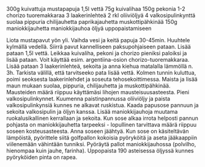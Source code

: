 300g kuivattuja mustapapuja
1,5l vettä
75g kuivalihaa
150g pekonia
1-2 chorizo tuoremakkaraa
3 laakerinlehteä
2 rkl oliiviöljyä
4 valkosipulinkynttä
suolaa
pippuria
chilijauhetta
paprikajauhetta
muskottipähkinää
150g maniokkijauhetta
maniokkijauhoa
öljyä uppopaistamiseen

Liota mustapavut yön yli. Vaihda vesi ja keitä papuja 30-45min. Huuhtele kylmällä vedellä.
Siirrä pavut kannelliseen paksupohjaiseen pataan.
Lisää pataan 1,5l vettä.
Leikkaa kuivaliha, pekoni ja chorizo pieniksi paloiksi ja lisää pataan. Voit käyttää esim. argentiina-osion chorizo-tuoremakkaraa.
Lisää pataan 3 laakerinlehteä, sekoita ja anna kiehua matalalla lämmöllä n. 3h.
Tarkista välillä, että tarvitseeko pata lisää vettä.
Kolmen tunnin kuluttua, poimi seoksesta laakerinlehdet ja soseuta tehosekoittimessa. 
Maista ja lisää maun mukaan suolaa, pippuria, chilijauhetta ja muskottipähkinää. Mausteiden määrä riippuu käyttämäsi lihojen mausteisuusasteesta.
Pieni valkosipulinkynnet.
Kuumenna paistinpannussa oliiviöljy ja paista valkosipulinkynsiä kunnes ne alkavat ruskistua.
Kaada papusose pannuun ja sekoita valkosipulin ja öljyn kanssa.
Lisää maniokkijauhoja muutama ruokalusikallinen kerrallaan ja sekoita.
Kun sose alkaa irrota helposti pannun pohjasta on maniokkijauhetta tarpeeksi - lopullinen tarvittava määrä riippuu soseen kosteusasteesta.
Anna soseen jäähtyä.
Kun sose on käsiteltävän lämpöistä, pyörittele siitä golfpallon kokoisia pyöryköitä ja aseta jääkaappiin viilenemään vähintään tunniksi.
Pyöräytä pallot maniokkijauhossa (polvilho, hienompaa kuin jauhe, farinha).
Uppopaista 190 asteisessa öljyssä kunnes pyöryköiden pinta on rapea.